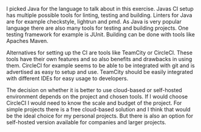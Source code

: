 I picked Java for the language to talk about in this exercise. Javas CI setup has multiple possible tools for linting, testing and building.
Linters for Java are for example checkstyle, lightrun and pmd. As Java is very popular language there are also many tools for testing and building projects. One testing framework for example is JUnit. Building can be done with tools like Apaches Maven.

Alternatives for setting up the CI are tools like TeamCity or CircleCI. These tools have their own features and so also benefits and drawbacks in using them. CircleCI for example seems to be able to be integrated with git and is advertised as easy to setup and use. TeamCity should be easily integrated with different IDEs for easy usage to developers.

The decision on whether it is better to use cloud-based or self-hosted environment depends on the project and chosen tools. If I would choose CircleCI I would need to know the scale and budget of the project. For simple projects there is a free cloud-based solution and I think that would be the ideal choice for my personal projects. But there is also an option for self-hosted version available for companies and larger projects.